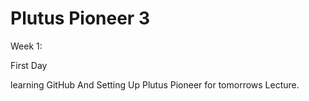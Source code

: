 # Plutus Pioneer 3

Week 1: 

First Day

learning GitHub And Setting Up Plutus Pioneer for tomorrows Lecture. 
